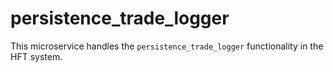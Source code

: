 # persistence_trade_logger

This microservice handles the `persistence_trade_logger` functionality in the HFT system.